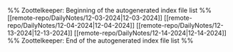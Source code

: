 %% Zoottelkeeper: Beginning of the autogenerated index file list  %%
 [[remote-repo/DailyNotes/12-03-2024|12-03-2024]]
 [[remote-repo/DailyNotes/12-04-2024|12-04-2024]]
 [[remote-repo/DailyNotes/12-13-2024|12-13-2024]]
 [[remote-repo/DailyNotes/12-14-2024|12-14-2024]]
%% Zoottelkeeper: End of the autogenerated index file list  %%
